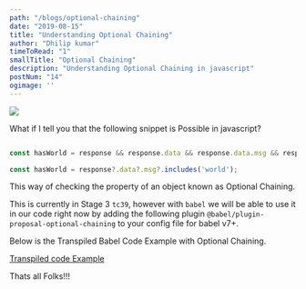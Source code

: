 ```yaml
---
path: "/blogs/optional-chaining"
date: "2019-08-15"
title: "Understanding Optional Chaining"
author: "Dhilip kumar"
timeToRead: "1"
smallTitle: "Optional Chaining"
description: "Understanding Optional Chaining in javascript"
postNum: "14"
ogimage: ''
---
```

![](https://thepracticaldev.s3.amazonaws.com/i/23q1qkg3utg8f2l36rhf.jpg)

What if I tell you that the following snippet is Possible in javascript?

```jsx

const hasWorld = response && response.data && response.data.msg && response.data.msg.includes('world');

const hasWorld = response?.data?.msg?.includes('world');
```

This way of checking the property of an object known as Optional Chaining.

This is currently in Stage 3 `tc39`, however with `babel` we will be able to use it in our code right now by adding the following plugin `@babel/plugin-proposal-optional-chaining` to your config file for babel v7+.

Below is the Transpiled Babel Code Example with Optional Chaining.

[Transpiled code Example](http://bit.ly/optional-chaining)

Thats all Folks!!!